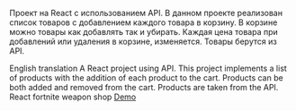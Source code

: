 Проект на React с использованием API. В данном проекте реализован список товаров с добавлением каждого товара в корзину. В корзине можно товары как добавлять так и убирать. Каждая цена товара при добавлений или удаления в корзине, изменяется. Товары берутся из API.

English translation
A React project using API. This project implements a list of products with the addition of each product to the cart. Products can be both added and removed from the cart. Products are taken from the API.
React fortnite weapon shop
[Demo](https://deffalko.github.io/react-shop/)
